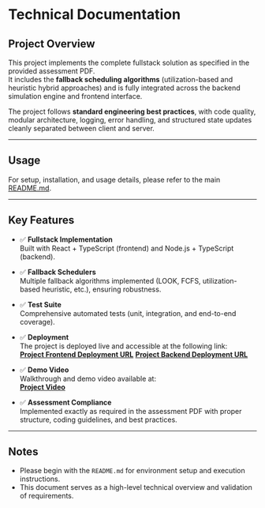 # Technical Documentation

## Project Overview
This project implements the complete fullstack solution as specified in the provided assessment PDF.  
It includes the **fallback scheduling algorithms** (utilization-based and heuristic hybrid approaches) and is fully integrated across the backend simulation engine and frontend interface.

The project follows **standard engineering best practices**, with code quality, modular architecture, logging, error handling, and structured state updates cleanly separated between client and server.

---

## Usage
For setup, installation, and usage details, please refer to the main [README.md](./README.md).

---

## Key Features
- ✅ **Fullstack Implementation**  
  Built with React + TypeScript (frontend) and Node.js + TypeScript (backend).  

- ✅ **Fallback Schedulers**  
  Multiple fallback algorithms implemented (LOOK, FCFS, utilization-based heuristic, etc.), ensuring robustness.  

- ✅ **Test Suite**  
  Comprehensive automated tests (unit, integration, and end-to-end coverage).  

- ✅ **Deployment**  
  The project is deployed live and accessible at the following link:  
  **[Project Frontend Deployment URL](https://elevator-s-imulation.vercel.app/)** 
  **[Project Backend Deployment URL](https://elevator-simulation-agxn.onrender.com)** 

- ✅ **Demo Video**  
  Walkthrough and demo video available at:  
  **[Project Video](https://www.loom.com/share/31a4649745e94728852453f547fed7f1?sid=09007fdf-7059-48fb-88a4-915c11bb00f7)**  

- ✅ **Assessment Compliance**  
  Implemented exactly as required in the assessment PDF with proper structure, coding guidelines, and best practices.

---

## Notes
- Please begin with the `README.md` for environment setup and execution instructions.  
- This document serves as a high-level technical overview and validation of requirements.
